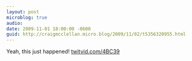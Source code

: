 ```yaml
---
layout: post
microblog: true
audio: 
date: 2009-11-01 18:00:00 -0600
guid: http://craigmcclellan.micro.blog/2009/11/02/t5356320955.html
---
```

Yeah, this just happened! [twitvid.com/4BC39](http://twitvid.com/4BC39)
